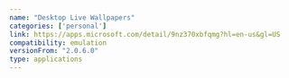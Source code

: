 ```yaml
---
name: "Desktop Live Wallpapers"
categories: ['personal']
link: https://apps.microsoft.com/detail/9nz370xbfqmg?hl=en-us&gl=US
compatibility: emulation
versionFrom: "2.0.6.0"
type: applications
---
```


